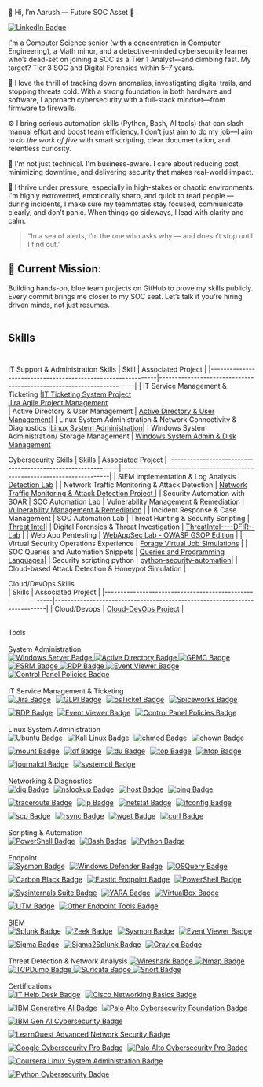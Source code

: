 👋 Hi, I’m Aarush — Future SOC Asset 🔐

<a href="https://www.linkedin.com/in/aarush-nepali-391320329/" target="_blank">
  <img src="https://img.shields.io/badge/-LinkedIn-blue?style=flat-square&logo=linkedin&logoColor=white" alt="LinkedIn Badge"/>
</a>

I'm a Computer Science senior (with a concentration in Computer Engineering), a Math minor, and a detective-minded cybersecurity learner who’s dead-set on joining a SOC as a Tier 1 Analyst—and climbing fast. My target? Tier 3 SOC and Digital Forensics within 5–7 years.

🔎 I love the thrill of tracking down anomalies, investigating digital trails, and stopping threats cold. With a strong foundation in both hardware and software, I approach cybersecurity with a full-stack mindset—from firmware to firewalls.

⚙️ I bring serious automation skills (Python, Bash, AI tools) that can slash manual effort and boost team efficiency. I don’t just aim to do my job—I aim to *do the work of five* with smart scripting, clear documentation, and relentless curiosity.

🧠 I'm not just technical. I'm business-aware. I care about reducing cost, minimizing downtime, and delivering security that makes real-world impact.

🧩 I thrive under pressure, especially in high-stakes or chaotic environments. I'm highly extroverted, emotionally sharp, and quick to read people — during incidents, I make sure my teammates stay focused, communicate clearly, and don’t panic. When things go sideways, I lead with clarity and calm.

> “In a sea of alerts, I’m the one who asks why — and doesn’t stop until I find out.”

## 🎯 Current Mission:
Building hands-on, blue team projects on GitHub to prove my skills publicly. Every commit brings me closer to my SOC seat.
Let’s talk if you're hiring driven minds, not just resumes.<br><br>



## Skills<br><br>
IT Support & Administration Skills
| Skill                                                       | Associated Project                                                   | 
|-------------------------------------------------------------|----------------------------------------------------------------------|
| IT Service Management & Ticketing                           |<a href="https://github.com/ohhno961/IT-Ticketing-System-Project">IT Ticketing System Project</a><br><a href="https://github.com/ohhno961/Jira-Agile-Project-Management">Jira Agile Project Management</a>                                                                          
| Active Directory & User Management         | <a href="https://github.com/ohhno961/Active-Directory-User-Management">Active Directory & User Management</a>| 
| Linux System Administration & Network Connectivity & Diagnostics                               |<a href="https://github.com/ohhno961/Linux--System--Administration----Network--Diagnostics-Projects">Linux System Administration</a>|
| Windows System Administration/ Storage Management           | <a href="https://github.com/ohhno961/Windows-System-Administration-Storage-Management" target="_blank">Windows System Admin & Disk Management</a>


Cybersecurity Skills
| Skills                                                      | Associated Project                                                       |
|-------------------------------------------------------------|--------------------------------------------------------------------------|
| SIEM Implementation & Log Analysis                          | <a href="https://github.com/ohhno961/Detection---Lab/tree/main/SIEM%20Implementation%20%26%20Log%20Analysis">Detection Lab</a> |
| Network Traffic Monitoring & Attack Detection               | <a href="https://github.com/ohhno961/Detection---Lab/tree/main/Network%20Traffic%20Monitoring%20&%20Attack%20Detection" target="_blank">Network Traffic Monitoring & Attack Detection Project
</a>|
| Security Automation with SOAR                               | <a href="https://github.com/ohhno961/SOC--Automation--Lab/tree/main/Security-%20Automation-%20with-%20SOAR" target="_blank">SOC Automation Lab</a>
| Vulnerability Management & Remediation                      | <a href="https://github.com/ohhno961/Vulnerability-Management-Remediation" target="_blank" rel="noopener noreferrer">Vulnerability Management & Remediation</a>                                      |
| Incident Response & Case Management                         | SOC Automation Lab
| Threat Hunting & Security Scripting                         | <a href="https://github.com/ohhno961/Threat-Hunting-Security-Scripting" target="_blank">Threat Intel</a>|
| Digital Forensics & Threat Investigation                    | <a href="https://github.com/ohhno961/ThreatIntel----DFIR--Lab/tree/main/Digital%20Forensics%20%26%20Threat%20Investigation">ThreatIntel----DFIR--Lab</a> |
| Web App Pentesting                                          | <a href="https://github.com/ohhno961/WebAppSec-Lab-OWASP---GSOP--Edition" target="_blank">WebAppSec Lab - OWASP GSOP Edition</a> |
| Virtual Security Operations Experience                      | <a href="https://github.com/ohhno961/Forage-Virtual-Job-Simulations" target="_blank">Forage Virtual Job Simulations</a> |
| SOC Queries and Automation Snippets                         | <a href="https://github.com/ohhno961/Queries_and_Programming_Languages" target="_blank"> Queries and Programming Languages</a>|
| Security scripting python                                   | <a href="https://github.com/ohhno961/python-security-automation" target="_blank" rel="noopener noreferrer">python-security-automation</a>|
| Cloud-based Attack Detection & Honeypot Simulation          | 

Cloud/DevOps Skills <br> 
| Skills                                                      | Associated Project                                                        |
|-------------------------------------------------------------|---------------------------------------------------------------------------|
| Cloud/Devops                                                | <a href="https://github.com/ohhno961/Cloud-DevOps" target="_blank" rel="noopener noreferrer"> Cloud-DevOps Project</a>   |


<br>
Tools <br><br>
System Administration
<br>

  <!-- Windows Server Badge -->
  <a href="https://learn.microsoft.com/en-us/windows-server/" target="_blank" rel="noopener noreferrer">
    <img src="https://img.shields.io/badge/Windows%20Server-Infrastructure%20Management-blue" alt="Windows Server Badge">
  </a>

  <!-- Active Directory (AD) Badge -->
  <a href="https://learn.microsoft.com/en-us/windows-server/identity/active-directory-domain-services/" target="_blank" rel="noopener noreferrer">
    <img src="https://img.shields.io/badge/Active%20Directory-User%20%26%20Access%20Management-blueviolet" alt="Active Directory Badge">
  </a>

  <!-- Group Policy Management Console (GPMC) Badge -->
  <a href="https://learn.microsoft.com/en-us/windows-server/administration/windows-commands/gpmc" target="_blank" rel="noopener noreferrer">
    <img src="https://img.shields.io/badge/GPMC-Group%20Policy%20Management-teal" alt="GPMC Badge">
  </a>

  <!-- File Server Resource Manager (FSRM) Badge -->
  <a href="https://learn.microsoft.com/en-us/windows-server/storage/fsrm/file-server-resource-manager" target="_blank" rel="noopener noreferrer">
    <img src="https://img.shields.io/badge/FSRM-Quota%20%7C%20Screening%20%7C%20Storage%20Monitoring-darkgreen" alt="FSRM Badge">
  </a>

  <!-- Remote Desktop (RDP) Badge -->
  <a href="https://learn.microsoft.com/en-us/windows-server/remote/remote-desktop-services/welcome-to-rds" target="_blank" rel="noopener noreferrer">
    <img src="https://img.shields.io/badge/RDP-Remote%20Desktop%20Access-orange" alt="RDP Badge">
  </a>

  <!-- Event Viewer (again) Badge -->
  <a href="https://learn.microsoft.com/en-us/windows/security/threat-protection/auditing/event-viewer" target="_blank" rel="noopener noreferrer">
    <img src="https://img.shields.io/badge/Event%20Viewer-Windows%20Event%20Logs-lightgrey" alt="Event Viewer Badge">
  </a>

  <!-- Control Panel Access Policies Badge -->
  <a href="https://learn.microsoft.com/en-us/windows/security/threat-protection/security-policy-settings/restrict-access-to-control-panel-and-settings" target="_blank" rel="noopener noreferrer">
    <img src="https://img.shields.io/badge/Control%20Panel%20Policies-Access%20Restriction%20%7C%20Security-red" alt="Control Panel Policies Badge">
  </a>

</div>
<br><br>
IT Service Management & Ticketing
<div style="display: flex; flex-wrap: wrap; gap: 10px;">
<!-- Jira Badge -->
<a href="https://www.atlassian.com/software/jira" target="_blank" rel="noopener noreferrer">
  <img src="https://img.shields.io/badge/Jira-Project%20Management-blue" alt="Jira Badge">
</a>


  <!-- GLPI Badge -->
  <a href="https://glpi-project.org/" target="_blank" rel="noopener noreferrer">
    <img src="https://img.shields.io/badge/GLPI-Open%20Source%20ITSM-blue" alt="GLPI Badge">
  </a>

  <!-- osTicket Badge -->
  <a href="https://osticket.com/" target="_blank" rel="noopener noreferrer">
    <img src="https://img.shields.io/badge/osTicket-Lightweight%20Ticketing-orange" alt="osTicket Badge">
  </a>

  <!-- Spiceworks Badge -->
  <a href="https://www.spiceworks.com/it-tools/help-desk/" target="_blank" rel="noopener noreferrer">
    <img src="https://img.shields.io/badge/Spiceworks-AD%20Integrated%20Helpdesk-lightgrey" alt="Spiceworks Badge">
  </a>

  <!-- Remote Desktop (RDP) Badge -->
  <a href="https://learn.microsoft.com/en-us/windows-server/remote/remote-desktop-services/welcome-to-rds" target="_blank" rel="noopener noreferrer">
    <img src="https://img.shields.io/badge/RDP-Remote%20Support%20Access-green" alt="RDP Badge">
  </a>

  <!-- Event Viewer Badge -->
  <a href="https://learn.microsoft.com/en-us/windows/security/threat-protection/auditing/event-viewer" target="_blank" rel="noopener noreferrer">
    <img src="https://img.shields.io/badge/Event%20Viewer-Diagnostics%20%26%20Troubleshooting-lightblue" alt="Event Viewer Badge">
  </a>

  <!-- Control Panel Access Policies Badge -->
  <a href="https://learn.microsoft.com/en-us/windows/security/threat-protection/security-policy-settings/restrict-access-to-control-panel-and-settings" target="_blank" rel="noopener noreferrer">
    <img src="https://img.shields.io/badge/Control%20Panel%20Policies-Access%20Restriction-red" alt="Control Panel Policies Badge">
  </a>

</div>
<br>
Linux System Administration

<div style="display: flex; flex-wrap: wrap; gap: 10px;">

  <!-- Ubuntu Badge -->
  <a href="https://ubuntu.com/server/docs" target="_blank" rel="noopener noreferrer">
    <img src="https://img.shields.io/badge/Ubuntu-User%20%26%20Group%20Management-E95420" alt="Ubuntu Badge">
  </a>

  <!-- Kali Linux Badge -->
  <a href="https://www.kali.org/docs/" target="_blank" rel="noopener noreferrer">
    <img src="https://img.shields.io/badge/Kali%20Linux-CLI%20%7C%20Privilege%20Ops-557C94" alt="Kali Linux Badge">
  </a>

  <!-- chmod Badge -->
  <a href="https://man7.org/linux/man-pages/man1/chmod.1.html" target="_blank" rel="noopener noreferrer">
    <img src="https://img.shields.io/badge/chmod-File%20Permissions-darkgreen" alt="chmod Badge">
  </a>

  <!-- chown Badge -->
  <a href="https://man7.org/linux/man-pages/man1/chown.1.html" target="_blank" rel="noopener noreferrer">
    <img src="https://img.shields.io/badge/chown-File%20Ownership-green" alt="chown Badge">
  </a>

  <!-- mount Badge -->
  <a href="https://man7.org/linux/man-pages/man8/mount.8.html" target="_blank" rel="noopener noreferrer">
    <img src="https://img.shields.io/badge/mount-Device%20%7C%20File%20System%20Mounting-blue" alt="mount Badge">
  </a>

  <!-- df Badge -->
  <a href="https://man7.org/linux/man-pages/man1/df.1.html" target="_blank" rel="noopener noreferrer">
    <img src="https://img.shields.io/badge/df-Disk%20Usage%20Summary-lightblue" alt="df Badge">
  </a>

  <!-- du Badge -->
  <a href="https://man7.org/linux/man-pages/man1/du.1.html" target="_blank" rel="noopener noreferrer">
    <img src="https://img.shields.io/badge/du-Directory%20Space%20Usage-blueviolet" alt="du Badge">
  </a>

  <!-- top Badge -->
  <a href="https://man7.org/linux/man-pages/man1/top.1.html" target="_blank" rel="noopener noreferrer">
    <img src="https://img.shields.io/badge/top-Process%20Monitoring-lightgreen" alt="top Badge">
  </a>

  <!-- htop Badge -->
  <a href="https://htop.dev/" target="_blank" rel="noopener noreferrer">
    <img src="https://img.shields.io/badge/htop-Interactive%20System%20Monitor-yellowgreen" alt="htop Badge">
  </a>

  <!-- journalctl Badge -->
  <a href="https://man7.org/linux/man-pages/man1/journalctl.1.html" target="_blank" rel="noopener noreferrer">
    <img src="https://img.shields.io/badge/journalctl-Systemd%20Log%20Viewer-gray" alt="journalctl Badge">
  </a>

  <!-- systemctl Badge -->
  <a href="https://man7.org/linux/man-pages/man1/systemctl.1.html" target="_blank" rel="noopener noreferrer">
    <img src="https://img.shields.io/badge/systemctl-Service%20%7C%20Daemon%20Control-9cf" alt="systemctl Badge">
  </a>

</div>
<br>
Networking & Diagnostics

<div style="display: flex; flex-wrap: wrap; gap: 10px;">

  <!-- dig Badge -->
  <a href="https://man7.org/linux/man-pages/man1/dig.1.html" target="_blank" rel="noopener noreferrer">
    <img src="https://img.shields.io/badge/dig-DNS%20Query%20Tool-blue" alt="dig Badge">
  </a>

  <!-- nslookup Badge -->
  <a href="https://man7.org/linux/man-pages/man1/nslookup.1.html" target="_blank" rel="noopener noreferrer">
    <img src="https://img.shields.io/badge/nslookup-DNS%20Resolver-orange" alt="nslookup Badge">
  </a>

  <!-- host Badge -->
  <a href="https://man7.org/linux/man-pages/man1/host.1.html" target="_blank" rel="noopener noreferrer">
    <img src="https://img.shields.io/badge/host-DNS%20Lookup%20Tool-lightgrey" alt="host Badge">
  </a>

  <!-- ping Badge -->
  <a href="https://man7.org/linux/man-pages/man8/ping.8.html" target="_blank" rel="noopener noreferrer">
    <img src="https://img.shields.io/badge/ping-ICMP%20Reachability-green" alt="ping Badge">
  </a>

  <!-- traceroute Badge -->
  <a href="https://man7.org/linux/man-pages/man8/traceroute.8.html" target="_blank" rel="noopener noreferrer">
    <img src="https://img.shields.io/badge/traceroute-Network%20Path%20Mapping-yellow" alt="traceroute Badge">
  </a>

  <!-- ip Badge -->
  <a href="https://man7.org/linux/man-pages/man8/ip.8.html" target="_blank" rel="noopener noreferrer">
    <img src="https://img.shields.io/badge/ip-Network%20Interfaces%20%7C%20Routes-blueviolet" alt="ip Badge">
  </a>

  <!-- netstat Badge -->
  <a href="https://man7.org/linux/man-pages/man8/netstat.8.html" target="_blank" rel="noopener noreferrer">
    <img src="https://img.shields.io/badge/netstat-Port%20%26%20Connection%20Info-red" alt="netstat Badge">
  </a>

  <!-- ifconfig Badge -->
  <a href="https://man7.org/linux/man-pages/man8/ifconfig.8.html" target="_blank" rel="noopener noreferrer">
    <img src="https://img.shields.io/badge/ifconfig-Network%20Interface%20Config-cyan" alt="ifconfig Badge">
  </a>

  <!-- scp Badge -->
  <a href="https://man7.org/linux/man-pages/man1/scp.1.html" target="_blank" rel="noopener noreferrer">
    <img src="https://img.shields.io/badge/scp-Secure%20File%20Transfer-darkgreen" alt="scp Badge">
  </a>

  <!-- rsync Badge -->
  <a href="https://man7.org/linux/man-pages/man1/rsync.1.html" target="_blank" rel="noopener noreferrer">
    <img src="https://img.shields.io/badge/rsync-Efficient%20File%20Sync-lightgreen" alt="rsync Badge">
  </a>

  <!-- wget Badge -->
<a href="https://man7.org/linux/man-pages/man1/wget.1.html" target="_blank" rel="noopener noreferrer">
  <img src="https://img.shields.io/badge/wget-Downloader-blue" alt="wget Badge">
</a>


  <!-- curl Badge -->
  <a href="https://curl.se/docs/" target="_blank" rel="noopener noreferrer">
    <img src="https://img.shields.io/badge/curl-HTTP%2FS%20Request%20Tool-007acc" alt="curl Badge">
  </a>

</div>
<br>
Scripting & Automation 

<div style="display: flex; flex-wrap: wrap; gap: 10px;">

  <!-- PowerShell Badge -->
  <a href="https://learn.microsoft.com/en-us/powershell/" target="_blank" rel="noopener noreferrer">
    <img src="https://img.shields.io/badge/PowerShell-AD%20Automation-blue" alt="PowerShell Badge">
  </a>

  <!-- Bash Badge -->
  <a href="https://www.gnu.org/software/bash/manual/bash.html" target="_blank" rel="noopener noreferrer">
    <img src="https://img.shields.io/badge/Bash-Linux%20Scripting-yellow" alt="Bash Badge">
  </a>

  <!-- Python Badge -->
  <a href="https://www.python.org/doc/" target="_blank" rel="noopener noreferrer">
    <img src="https://img.shields.io/badge/Python-Log%20Parsing%20%26%20Automation-green" alt="Python Badge">
  </a>

</div>

<br>  
Endpoint
<div style="display: flex; flex-wrap: wrap; gap: 10px;">

  <!-- Sysmon Badge -->
  <a href="https://learn.microsoft.com/en-us/sysinternals/downloads/sysmon" target="_blank" rel="noopener noreferrer">
    <img src="https://img.shields.io/badge/Sysmon-Windows%20Endpoint%20Monitoring-orange" alt="Sysmon Badge">
  </a>

  <!-- Windows Defender Badge -->
  <a href="https://learn.microsoft.com/en-us/microsoft-365/security/defender-endpoint/microsoft-defender-endpoint?view=o365-worldwide" target="_blank" rel="noopener noreferrer">
    <img src="https://img.shields.io/badge/Windows%20Defender-EDR%20%26%20Antivirus-brightgreen" alt="Windows Defender Badge">
  </a>

  <!-- OSQuery Badge -->
  <a href="https://osquery.io/" target="_blank" rel="noopener noreferrer">
    <img src="https://img.shields.io/badge/OSQuery-Endpoint%20Visibility-blue" alt="OSQuery Badge">
  </a>

  <!-- Carbon Black Badge -->
  <a href="https://www.vmware.com/products/carbon-black-cloud.html" target="_blank" rel="noopener noreferrer">
    <img src="https://img.shields.io/badge/Carbon%20Black-Endpoint%20Detection%20%26%20Response-red" alt="Carbon Black Badge">
  </a>

  <!-- Elastic Endpoint Badge -->
  <a href="https://www.elastic.co/endpoint-security" target="_blank" rel="noopener noreferrer">
    <img src="https://img.shields.io/badge/Elastic%20Endpoint-Protection-purple" alt="Elastic Endpoint Badge">
  </a>

  <!-- PowerShell Badge -->
  <a href="https://learn.microsoft.com/en-us/powershell/" target="_blank" rel="noopener noreferrer">
    <img src="https://img.shields.io/badge/PowerShell-Endpoint%20Automation-blue" alt="PowerShell Badge">
  </a>

  <!-- Sysinternals Suite Badge -->
  <a href="https://docs.microsoft.com/en-us/sysinternals/downloads/" target="_blank" rel="noopener noreferrer">
    <img src="https://img.shields.io/badge/Sysinternals-Advanced%20Windows%20Tools-yellow" alt="Sysinternals Suite Badge">
  </a>

  <!-- YARA Badge -->
  <a href="https://virustotal.github.io/yara/" target="_blank" rel="noopener noreferrer">
    <img src="https://img.shields.io/badge/YARA-Malware%20Detection-red" alt="YARA Badge">
  </a>

  <!-- VirtualBox Badge -->
  <a href="https://www.virtualbox.org/" target="_blank" rel="noopener noreferrer">
    <img src="https://img.shields.io/badge/VirtualBox-Oracle%20VM%20Platform-lightblue" alt="VirtualBox Badge">
  </a>

  <!-- UTM for macOS Badge -->
  <a href="https://mac.getutm.app/" target="_blank" rel="noopener noreferrer">
    <img src="https://img.shields.io/badge/UTM-macOS%20Virtualization-blueviolet" alt="UTM Badge">
  </a>

  <!-- Other Endpoint Tools Badge -->
  <a href="#" target="_blank" rel="noopener noreferrer">
    <img src="https://img.shields.io/badge/Other-Endpoint%20Tools-lightgrey" alt="Other Endpoint Tools Badge">
  </a>

</div>

<br> 
SIEM
<div style="display: flex; flex-wrap: wrap; gap: 10px;">

  <!-- Splunk Badge -->
  <a href="https://www.splunk.com/" target="_blank" rel="noopener noreferrer">
    <img src="https://img.shields.io/badge/Splunk-Log%20Parsing%20%7C%20Correlation%20%7C%20Dashboard-blue" alt="Splunk Badge">
  </a>

  <!-- Zeek (Bro) Badge -->
  <a href="https://zeek.org/" target="_blank" rel="noopener noreferrer">
    <img src="https://img.shields.io/badge/Zeek-Network%20Monitoring-yellow" alt="Zeek Badge">
  </a>

  <!-- Sysmon Badge -->
  <a href="https://learn.microsoft.com/en-us/sysinternals/downloads/sysmon" target="_blank" rel="noopener noreferrer">
    <img src="https://img.shields.io/badge/Sysmon-Windows%20Event%20Logging-orange" alt="Sysmon Badge">
  </a>

  <!-- Event Viewer Badge -->
  <a href="https://learn.microsoft.com/en-us/windows/security/threat-protection/auditing/event-viewer" target="_blank" rel="noopener noreferrer">
    <img src="https://img.shields.io/badge/Event%20Viewer-Native%20Windows%20Log%20Viewer-lightgrey" alt="Event Viewer Badge">
  </a>

  <!-- Sigma Badge -->
  <a href="https://sigmahq.io/" target="_blank" rel="noopener noreferrer">
    <img src="https://img.shields.io/badge/Sigma-Detection%20Rules-green" alt="Sigma Badge">
  </a>

  <!-- Sigma2Splunk Badge -->
  <a href="https://github.com/SigmaHQ/sigma/wiki/Sigma2Splunk" target="_blank" rel="noopener noreferrer">
    <img src="https://img.shields.io/badge/Sigma2Splunk-Rule%20Translation-brightgreen" alt="Sigma2Splunk Badge">
  </a>

  <!-- Graylog Badge -->
  <a href="https://www.graylog.org/" target="_blank" rel="noopener noreferrer">
    <img src="https://img.shields.io/badge/Graylog-Log%20Aggregation%20%7C%20Alerting-purple" alt="Graylog Badge">
  </a>

</div>

<br>
Threat Detection & Network Analysis
<!-- Wireshark Badge -->
<a href="https://www.wireshark.org/" target="_blank" rel="noopener noreferrer">
  <img src="https://img.shields.io/badge/Wireshark-Deep%20Packet%20Inspection-blueviolet" alt="Wireshark Badge">
</a>

<!-- Nmap Badge -->
<a href="https://nmap.org/" target="_blank" rel="noopener noreferrer">
  <img src="https://img.shields.io/badge/Nmap-Port%20Scanning%20%7C%20Network%20Discovery-darkblue" alt="Nmap Badge">
</a>

<!-- TCPDump Badge -->
<a href="https://www.tcpdump.org/" target="_blank" rel="noopener noreferrer">
  <img src="https://img.shields.io/badge/TCPDump-CLI%20Packet%20Capture-lightgrey" alt="TCPDump Badge">
</a>

<!-- Suricata Badge -->
<a href="https://suricata.io/" target="_blank" rel="noopener noreferrer">
  <img src="https://img.shields.io/badge/Suricata-Network%20IDS%20%7C%20Detection%20Lab%20%2F%20THM-red" alt="Suricata Badge">
</a>

<!-- Snort Badge -->
<a href="https://www.snort.org/" target="_blank" rel="noopener noreferrer">
  <img src="https://img.shields.io/badge/Snort-Network%20Intrusion%20Detection-pink" alt="Snort Badge">
</a>
<br> <br>
Certifications

<div style="display: flex; flex-wrap: wrap; gap: 10px;">

  <!-- IT Help Desk for Beginners - LinkedIn -->
 <a href="https://www.linkedin.com/learning/certificates/153baf873ee2579fb91f2f9789607f330639eb36dd0b09bda06b100032c06146?accountId=51086649&u=51086649&success=true&authUUID=72rJXvS9QaKaUkY3tkpfBg%3D%3D" target="_blank" rel="noopener noreferrer">
  <img src="https://img.shields.io/badge/IT%20Help%20Desk-LinkedIn-blue" alt="IT Help Desk Badge">
</a>

  <!-- Networking Basics - Cisco -->
 <a href="https://www.credly.com/badges/063ab700-88ac-4420-bf8f-cf69d6d0c779/linked_in_profile" target="_blank" rel="noopener noreferrer">
  <img src="https://img.shields.io/badge/Networking%20Basics-Cisco-red" alt="Cisco Networking Basics Badge">
</a>

  <!-- Generative AI: Intro and Applications - IBM -->
 <a href="https://www.coursera.org/account/accomplishments/verify/D95WDD5H19A7" target="_blank" rel="noopener noreferrer">
  <img src="https://img.shields.io/badge/Generative%20AI-IBM-lightblue" alt="IBM Generative AI Badge">
</a>

  <!-- Palo Alto Cybersecurity Foundation -->
 <a href="https://www.coursera.org/account/accomplishments/verify/Q7QY2XLIULY4" target="_blank" rel="noopener noreferrer">
  <img src="https://img.shields.io/badge/Palo%20Alto-Cybersecurity%20Foundation-orange" alt="Palo Alto Cybersecurity Foundation Badge">
</a>


  <!-- IBM Gen AI for Cybersecurity Professionals -->
  <a href="https://www.coursera.org/account/accomplishments/specialization/RJT9X9OM4245" target="_blank" rel="noopener noreferrer">
  <img src="https://img.shields.io/badge/IBM-Gen%20AI%20Cybersecurity-green" alt="IBM Gen AI Cybersecurity Badge">
</a>

  <!-- Advanced Network Security - LearnQuest -->
 <a href="https://www.learnquest.com/certifications/advanced-network-security" target="_blank" rel="noopener noreferrer">
  <img src="https://img.shields.io/badge/Advanced%20Network%20Security-LearnQuest-purple" alt="LearnQuest Advanced Network Security Badge">
</a>


  <!-- Google Cybersecurity Professional Certificate -->
  <a href="https://www.coursera.org/professional-certificates/google-cybersecurity" target="_blank" rel="noopener noreferrer">
    <img src="https://img.shields.io/badge/Google-Cybersecurity%20Professional-red" alt="Google Cybersecurity Pro Badge">
  </a>

  <!-- Palo Alto Networks Cybersecurity Professional Certificate -->
  <a href="https://www.paloaltonetworks.com/services/education/cybersecurity-professional-certification" target="_blank" rel="noopener noreferrer">
    <img src="https://img.shields.io/badge/Palo%20Alto-Cybersecurity%20Professional-orange" alt="Palo Alto Cybersecurity Pro Badge">
  </a>

  <!-- Google IT Support Professional Certificate -->
  <a href="https://www.coursera.org/account/accomplishments/specialization/VPYRAGXN9BN3" target="_blank" rel="noopener noreferrer">
  <img src="https://img.shields.io/badge/Coursera-Linux%20System%20Administration-blue?logo=coursera&logoColor=white" alt="Coursera Linux System Administration Badge">
</a>

  <!-- Python for Cybersecurity Specialization -->
  <a href="https://www.coursera.org/specializations/python-for-cybersecurity" target="_blank" rel="noopener noreferrer">
    <img src="https://img.shields.io/badge/Python-Cybersecurity%20Specialization-yellow" alt="Python Cybersecurity Badge">
  </a>

</div>
<br>


    
